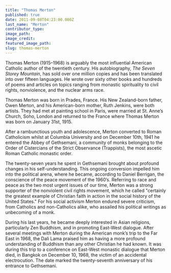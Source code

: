 ```yaml
---
title: "Thomas Merton"
published: true
date: 2011-09-08T04:23:00.000Z
last_name: "Merton"
contributor_type:
image_path:
image_credit:
featured_image_path:
slug: thomas-merton
---
```


Thomas Merton (1915–1968) is arguably the most influential American Catholic author of the twentieth century. His autobiography, _The Seven Storey Mountain_, has sold over one million copies and has been translated into over fifteen languages. He wrote over sixty other books and hundreds of poems and articles on topics ranging from monastic spirituality to civil rights, nonviolence, and the nuclear arms race.

Thomas Merton was born in Prades, France. His New Zealand-born father, Owen Merton, and his American-born mother, Ruth Jenkins, were both artists. They had met at painting school in Paris, were married at St. Anne’s Church, Soho, London and returned to the France where Thomas Merton was born on January 31st, 1915.

After a rambunctious youth and adolescence, Merton converted to Roman Catholicism whilst at Columbia University and on December 10th, 1941 he entered the Abbey of Gethsemani, a community of monks belonging to the Order of Cistercians of the Strict Observance (Trappists), the most ascetic Roman Catholic monastic order.

The twenty-seven years he spent in Gethsemani brought about profound changes in his self-understanding. This ongoing conversion impelled him into the political arena, where he became, according to Daniel Berrigan, the conscience of the peace movement of the 1960’s. Referring to race and peace as the two most urgent issues of our time, Merton was a strong supporter of the nonviolent civil rights movement, which he called "certainly the greatest example of Christian faith in action in the social history of the United States." For his social activism Merton endured severe criticism, from Catholics and non-Catholics alike, who assailed his political writings as unbecoming of a monk.

During his last years, he became deeply interested in Asian religions, particularly Zen Buddhism, and in promoting East-West dialogue. After several meetings with Merton during the American monk’s trip to the Far East in 1968, the Dali Lama praised him as having a more profound understanding of Buddhism than any other Christian he had known. It was during this trip to a conference on East-West monastic dialogue that Merton died, in Bangkok on December 10, 1968, the victim of an accidental electrocution. The date marked the twenty-seventh anniversary of his entrance to Gethsemani.

